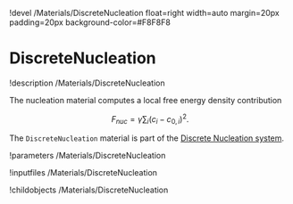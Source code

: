 !devel /Materials/DiscreteNucleation float=right width=auto margin=20px padding=20px background-color=#F8F8F8

# DiscreteNucleation
!description /Materials/DiscreteNucleation

The nucleation material computes a local free energy density contribution

$$
F_{nuc} = \gamma\sum_i (c_i-c_{0,i})^2.
$$

The `DiscreteNucleation` material is part of the [Discrete Nucleation system](../../introduction/DiscreteNucleation).

!parameters /Materials/DiscreteNucleation

!inputfiles /Materials/DiscreteNucleation

!childobjects /Materials/DiscreteNucleation
